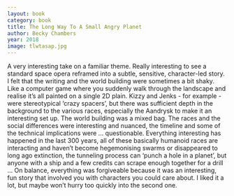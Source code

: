 ```yaml
---
layout: book
category: book
title: The Long Way To A Small Angry Planet
author: Becky Chambers
year: 2018
image: tlwtasap.jpg
---
```

A very interesting take on a familiar theme.  Really interesting to see a standard space opera reframed into a subtle, sensitive, character-led story.  I felt that the writing and the world building were sometimes a bit shaky.  Like a computer game where you suddenly walk through the landscape and realise it’s all painted on a single 2D plain.  Kizzy and Jenks - for example - were stereotypical ‘crazy spacers’, but there was sufficient depth in the background to the various races, especially the Aandrysk to make it an interesting set up.  The world building was a mixed bag.  The races and the social differences were interesting and nuanced, the timeline and some of the technical implications were … questionable.  Everything interesting has happened in the last 300 years, all of these basically humanoid races are interacting and haven’t become hegemonising swarms or disappeared to long ago extinction, the tunneling process can ‘punch a hole in a planet’, but anyone with a ship and a few credits can scrape enough together for a drill … On balance, everything was forgiveable because it was an interesting, fun story that involved you with characters you could care about.  I liked it a lot, but maybe won’t hurry too quickly into the second one.
